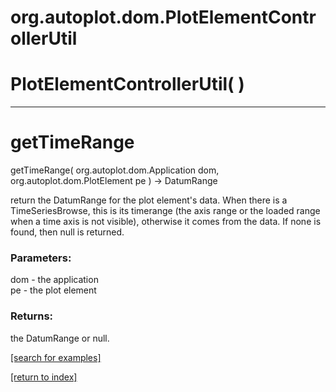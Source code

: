 # org.autoplot.dom.PlotElementControllerUtil



# PlotElementControllerUtil( )


***
<a name="getTimeRange"></a>
# getTimeRange
getTimeRange( org.autoplot.dom.Application dom, org.autoplot.dom.PlotElement pe ) &rarr; DatumRange

return the DatumRange for the plot element's data.  When there is a
 TimeSeriesBrowse, this is its timerange (the axis range or the loaded range
 when a time axis is not visible), otherwise it comes from
 the data.  If none is found, then null is returned.

### Parameters:
dom - the application
<br>pe - the plot element

### Returns:
the DatumRange or null.

<a href="https://github.com/autoplot/dev/search?q=getTimeRange&unscoped_q=getTimeRange">[search for examples]</a>

<a href="https://github.com/autoplot/documentation/blob/master/javadoc/index-all.md">[return to index]</a>

